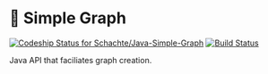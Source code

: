 # 🌳 Simple Graph

[ ![Codeship Status for Schachte/Java-Simple-Graph](https://app.codeship.com/projects/0593d820-5d9d-0136-7c6b-1a0353ef3592/status?branch=master)](https://app.codeship.com/projects/295934)
[![Build Status](https://travis-ci.com/Schachte/Java-Simple-Graph.svg?branch=master)](https://travis-ci.com/Schachte/Java-Simple-Graph)

Java API that faciliates graph creation.

